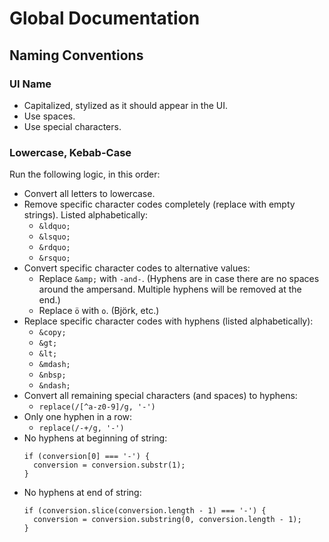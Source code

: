 # Global Documentation

## Naming Conventions

### UI Name

- Capitalized, stylized as it should appear in the UI.
- Use spaces.
- Use special characters.

### Lowercase, Kebab-Case

Run the following logic, in this order:

- Convert all letters to lowercase.
- Remove specific character codes completely (replace with empty strings). Listed alphabetically:
  - `&ldquo;`
  - `&lsquo;`
  - `&rdquo;`
  - `&rsquo;`
- Convert specific character codes to alternative values:
  - Replace `&amp;` with `-and-`. (Hyphens are in case there are no spaces around the ampersand. Multiple hyphens will be removed at the end.)
  - Replace `ö` with `o`. (Björk, etc.)
- Replace specific character codes with hyphens (listed alphabetically):
  - `&copy;`
  - `&gt;`
  - `&lt;`
  - `&mdash;`
  - `&nbsp;`
  - `&ndash;`
- Convert all remaining special characters (and spaces) to hyphens:
  - `replace(/[^a-z0-9]/g, '-')`
- Only one hyphen in a row:
  - `replace(/-+/g, '-')`
- No hyphens at beginning of string:
  ```
  if (conversion[0] === '-') {
    conversion = conversion.substr(1);
  }
  ```
- No hyphens at end of string:
  ```
  if (conversion.slice(conversion.length - 1) === '-') {
    conversion = conversion.substring(0, conversion.length - 1);
  }
  ```